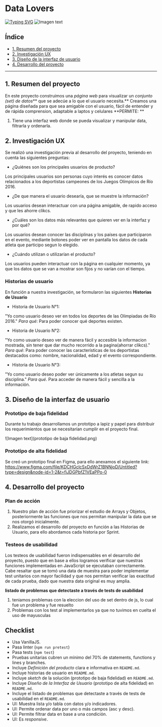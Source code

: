 # Data Lovers

[![Typing SVG](https://readme-typing-svg.demolab.com?font=Fira+Code&weight=900&size=27&pause=1000&color=07D51D&background=FFF6F700&width=435&lines=Olympic+Games+Rio+2016;Por+Ana++Vargas;+y+Cynthia+Re%C3%A1tegui)](https://git.io/typing-svg)
![Imagen text](https://cadenaser00.epimg.net/emisora/imagenes/2016/08/08/radio_san_sebastian/1470651198_373661_1470651626_noticia_normal.jpg)

## Índice

- [1. Resumen del proyecto](#1-resumen-del-proyecto)
- [2. Investigación UX](#2-investigacion-ux)
- [3. Diseño de la interfaz de usuario](#3-diseño-de-la-interfaz-de-usuario-ui)
- [4. Desarrollo del proyecto](#4-desarrollo-del-proyecto)

---

## 1. Resumen del proyecto

En este proyecto construimos una _página web_ para visualizar un
_conjunto (set) de datos_** que se adecúe a lo que el usuario
necesita.**
Creamos una página diseñada para que sea amigable con el usuario, fácil de entender y de rápida comprension, adaptable a laptos y celulares
**PERMITE: **

1.  Tiene una interfaz web donde se pueda visualizar
    y manipular data, filtrarla y ordenarla.

## 2. Investigación UX

Se realizó una investigación previa al desarrollo del proyecto, teniendo en cuenta las siguientes preguntas:

- ¿Quiénes son los principales usuarios de producto?

Los principales usuarios son personas cuyo interés es conocer datos relacionados a los deportistas campeones de los Juegos Olímpicos de Río 2016.

- ¿De que manera el usuario desearía, que se muestre la información?

Los usuarios desean interactuar con una página amigable, de rapido acceso y que les ahorre clikcs.

- ¿Cuáles son los datos más relevantes que quieren ver en la interfaz y por qué?

Los usuarios desean conocer las disciplinas y los países que participaron en el evento, mediante botones poder ver en pantalla los datos de cada atleta que participo segun lo elegido.

- ¿Cuándo utilizan o utilizarían el producto?

Los usuarios pueden interactuar con la página en cualquier momento, ya que los datos que se van a mostrar son fijos y no varían con el tiempo.

### Historias de usuario

En función a nuestra investigación, se formularon las siguientes **Historias de Usuario**

- Historia de Usuario N°1:

"Yo como usuario deseo ver en todos los deportes de las Olimpiadas de Río 2016."
_Para qué_: Para poder conocer qué deportes existen.

- Historia de Usuario N°2:

"Yo como usuario deseo ver de manera fácil y accesible la informacion mostrada, sin tener que dar mucho recorrido a la pagina(ahorrar clikcs)."
_Para qué_: Para poder conocer las características de los deportistas destacados como: nombre, nacionalidad, edad y el evento correspondiente.

- Historia de Usuario N°3:

"Yo como usuario deseo poder ver únicamente a los atletas segun su disciplina."
_Para qué_. Para acceder de manera fácil y sencilla a la información.

## 3. Diseño de la interfaz de usuario

### Prototipo de baja fidelidad

Durante tu trabajo desarrollamos un prototipo a lapiz y papel para distribuir los requerimientos que se necesitarían cumplir en el proyecto final.

![Imagen text](prototipo de baja fidelidad.png)

### Prototipo de alta fidelidad

Se creó un prototipo final en Figma, para ello anexamos el siguiente link: https://www.figma.com/file/KDCHGclcSxDdWrZ1BNNjoD/Untitled?type=design&node-id=1-2&t=fiJDGPbfZ1VEaPPo-0

## 4. Desarrollo del proyecto

### Plan de acción

1. Nuestro plan de acción fue priorizar el estudio de Arrays y Objetos, posteriormente las funciones que nos permitan manipular la data que se nos otorgó inicialmente.
2. Realizamos el desarrollo del proyecto en función a las Historias de Usuario, para ello abordamos cada historia por Sprint.

### Testeos de usabilidad

Los testeos de usabilidad fueron indispensables en el desarrollo del proyecto, puesto que en base a ellos logramos verificar que nuestras funciones implementadas en JavaScript se ejecutaban correctamente. Cabe resaltar que se tomó una data de muestra para poder implementar test unitarios con mayor facilidad y que nos permitan verificar las exactitud de cada prueba, dado que nuestra data original es muy amplia.

**listado de problemas que detectaste a través de tests de
usabilidad**

1.  teniamos problemas con la eleccion del uso de set dentro de js, lo cual fue un problema y fue resuelto
2.  Problemas con los test al implementarlos ya que no tuvimos en cuelta el uso de mayusculas

## Checklist

- Usa VanillaJS.
- Pasa linter (`npm run pretest`)
- Pasa tests (`npm test`)
- Pruebas unitarias cubren un mínimo del 70% de statements, functions y
  lines y branches.
- Incluye _Definición del producto_ clara e informativa en `README.md`.
- Incluye historias de usuario en `README.md`.
- Incluye _sketch_ de la solución (prototipo de baja fidelidad) en
  `README.md`.
- Incluye _Diseño de la Interfaz de Usuario_ (prototipo de alta fidelidad)
  en `README.md`.
- Incluye el listado de problemas que detectaste a través de tests de
  usabilidad en el `README.md`.
- UI: Muestra lista y/o tabla con datos y/o indicadores.
- UI: Permite ordenar data por uno o más campos (asc y desc).
- UI: Permite filtrar data en base a una condición.
- UI: Es _responsive_.
